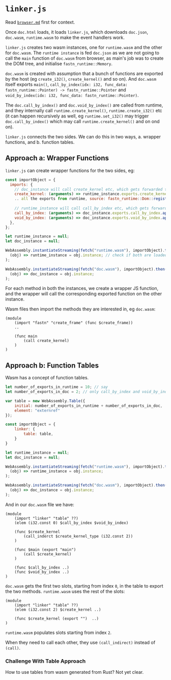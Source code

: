 # `linker.js`

Read [`browser.md`](browser.md) first for context.

Once `doc.html` loads, it loads `linker.js`, which downloads `doc.json`, `doc.wasm`, `runtime.wasm` to make the
event handlers work.

`linker.js` creates two wasm instances, one for `runtime.wasm` and the other for `doc.wasm`. The `runtime instance` is 
fed `doc.json` as we are not going to call the `main` function of `doc.wasm` from browser, as main's job was to create 
the  DOM tree, and initialise `fastn_runtime::Memory`.

`doc.wasm` is created with assumption that a bunch of functions are exported by the host (eg `create_i32()`,
`create_kernel()` and so on). And `doc.wasm` itself exports `main()`, `call_by_index(idx: i32, func_data:
fastn_runtime::Pointer) -> fastn_runtime::Pointer` and `void_by_index(idx: i32, func_data: fastn_runtime::Pointer)`.

The `doc.call_by_index()` and `doc.void_by_index()` are called from runtime, and they internally call
`runtime.create_kernel()`, `runtime.create_i32()` etc (it can happen recursively as well, eg `runtime.set_i32()` may
trigger `doc.call_by_index()` which may call `runtime.create_kernel()` and on ond on).

`linker.js` connects the two sides. We can do this in two ways, a. wrapper functions, and b. function tables.

## Approach a: Wrapper Functions

`linker.js` can create wrapper functions for the two sides, eg:

```js
const importObject = {
  imports: { 
    // doc_instance will call create_kernel etc, which gets forwarded to runtime_instance
    create_kernel: (arguments) => runtime_instance.exports.create_kernel.apply(null, arguments), 
    .. all the exports from runtime, source: fastn_runtime::Dom::register_functions() ..
    
    // runtime_instance will call call_by_index etc, which gets forwarded to doc_instance
    call_by_index: (arguments) => doc_instance.exports.call_by_index.apply(null, arguments),
    void_by_index: (arguments) => doc_instance.exports.void_by_index.apply(null, arguments),
  },
};

let runtime_instance = null;
let doc_instance = null;

WebAssembly.instantiateStreaming(fetch("runtime.wasm"), importObject).then(
  (obj) => runtime_instance = obj.instance; // check if both are loaded, if so call .start on both
);

WebAssembly.instantiateStreaming(fetch("doc.wasm"), importObject).then(
  (obj) => doc_instance = obj.instance;
);
```

For each method in both the instances, we create a wrapper JS function, and the wrapper will call the corresponding
exported function on the other instance.

Wasm files then import the methods they are interested in, eg `doc.wasm`:

```wat
(module
    (import "fastn" "create_frame" (func $create_frame))
    ..
    
    (func main
        (call create_kernel)
    )
)
```

## Approach b: Function Tables

Wasm has a concept of function tables.

```js
let number_of_exports_in_runtime = 10; // say
let number_of_exports_in_doc = 2; // only call_by_index and void_by_index

var table = new WebAssembly.Table({
    initial: number_of_exports_in_runtime + number_of_exports_in_doc, 
    element: "externref"
});

const importObject = {
    linker: {
        table: table,
    }
}

let runtime_instance = null;
let doc_instance = null;

WebAssembly.instantiateStreaming(fetch("runtime.wasm"), importObject).then(
  (obj) => runtime_instance = obj.instance;
);

WebAssembly.instantiateStreaming(fetch("doc.wasm"), importObject).then(
  (obj) => doc_instance = obj.instance;
);
```

And in our `doc.wasm` file we have:

```wat
(module
    (import "linker" "table" ??)
    (elem (i32.const 0) $call_by_index $void_by_index)
    
    (func $create_kernel
        (call_inderct $create_kernel_type (i32.const 2))
    )
    
    (func $main (export "main")  
        (call $create_kernel)    
    )
    
    (func $call_by_index ..)
    (func $void_by_index ..)  
)
```

`doc.wasm` gets the first two slots, starting from index `0`, in the table to export the two methods. `runtime.wasm`
uses the rest of the slots:

```wat
(module
    (import "linker" "table" ??)
    (elem (i32.const 2) $create_kernel ..)
    
    (func $create_kernel (export "")  ..)
)
```

`runtime.wasm` populates slots starting from index `2`.

When they need to call each other, they use `(call_indirect)` instead of `(call)`.


### Challenge With Table Approach

How to use tables from wasm generated from Rust? Not yet clear.